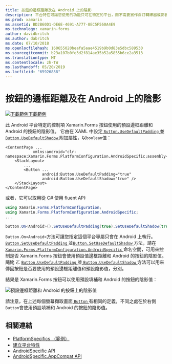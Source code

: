 ```yaml
---
title: 按鈕的邊框距離及在 Android 上的陰影
description: 平台特性可讓您使用的功能只可在特定的平台，而不需要實作自訂轉譯器或影響。 這篇文章說明如何使用 Android 平台專屬使用的預設邊框距離和 Android 的按鈕的陰影值。
ms.prod: xamarin
ms.assetid: BD2B60D1-DE6E-4691-A777-8EC5F560A4E9
ms.technology: xamarin-forms
author: davidbritch
ms.author: dabritch
ms.date: 07/10/2018
ms.openlocfilehash: 160655020beafa5aae4519b9b0d83e5dbc589530
ms.sourcegitcommit: b23a107b0fe3d2f814ae35b52a5855b6ce2a3513
ms.translationtype: MT
ms.contentlocale: zh-TW
ms.lasthandoff: 05/20/2019
ms.locfileid: "65926838"
---
```

# <a name="button-padding-and-shadows-on-android"></a>按鈕的邊框距離及在 Android 上的陰影

[![下載範例](~/media/shared/download.png)下載範例](https://developer.xamarin.com/samples/xamarin-forms/UserInterface/PlatformSpecifics/)

此 Android 平台特定的控制項 Xamarin.Forms 按鈕使用的預設邊框距離和 Android 的按鈕的陰影值。 它由在 XAML 中設定[ `Button.UseDefaultPadding` ](xref:Xamarin.Forms.PlatformConfiguration.AndroidSpecific.Button.UseDefaultPaddingProperty)並[ `Button.UseDefaultShadow` ](xref:Xamarin.Forms.PlatformConfiguration.AndroidSpecific.Button.UseDefaultShadowProperty)附加屬性，以`boolean`值：

```xaml
<ContentPage ...
            xmlns:android="clr-namespace:Xamarin.Forms.PlatformConfiguration.AndroidSpecific;assembly=Xamarin.Forms.Core">
    <StackLayout>
        ...
        <Button ...
                android:Button.UseDefaultPadding="true"
                android:Button.UseDefaultShadow="true" />         
    </StackLayout>
</ContentPage>
```

或者，它可以取用從 C# 使用 fluent API:

```csharp
using Xamarin.Forms.PlatformConfiguration;
using Xamarin.Forms.PlatformConfiguration.AndroidSpecific;
...

button.On<Android>().SetUseDefaultPadding(true).SetUseDefaultShadow(true);
```

`Button.On<Android>`方法可讓您指定這個平台專屬只會在 Android 上執行。 [ `Button.SetUseDefaultPadding` ](xref:Xamarin.Forms.PlatformConfiguration.AndroidSpecific.Button.SetUseDefaultPadding(Xamarin.Forms.IPlatformElementConfiguration{Xamarin.Forms.PlatformConfiguration.Android,Xamarin.Forms.Button},System.Boolean))並[`Button.SetUseDefaultShadow` ](xref:Xamarin.Forms.PlatformConfiguration.AndroidSpecific.Button.SetUseDefaultShadow(Xamarin.Forms.IPlatformElementConfiguration{Xamarin.Forms.PlatformConfiguration.Android,Xamarin.Forms.Button},System.Boolean))方法，請在[ `Xamarin.Forms.PlatformConfiguration.AndroidSpecific` ](xref:Xamarin.Forms.PlatformConfiguration.AndroidSpecific)命名空間，可用來控制是否 Xamarin.Forms 按鈕會使用預設值邊框距離和 Android 的按鈕的陰影值。 颾魤 ㄛ [ `Button.UseDefaultPadding` ](xref:Xamarin.Forms.PlatformConfiguration.AndroidSpecific.Button.UseDefaultPadding(Xamarin.Forms.IPlatformElementConfiguration{Xamarin.Forms.PlatformConfiguration.Android,Xamarin.Forms.Button}))並[ `Button.UseDefaultShadow` ](xref:Xamarin.Forms.PlatformConfiguration.AndroidSpecific.Button.UseDefaultShadow(Xamarin.Forms.IPlatformElementConfiguration{Xamarin.Forms.PlatformConfiguration.Android,Xamarin.Forms.Button}))方法可以用來傳回按鈕是否要使用的預設邊框距離值和預設陰影值，分別。

結果是 Xamarin.Forms 按鈕可以使用預設填補和 Android 的按鈕的陰影值：

![](button-padding-shadow-images/button-padding-and-shadow.png "預設邊框距離和 Android 的按鈕上的陰影值")

請注意，在上述每個螢幕擷取畫面[ `Button` ](xref:Xamarin.Forms.Button)有相同的定義，不同之處在於右側`Button`會使用預設填補和 Android 的按鈕的陰影值。

## <a name="related-links"></a>相關連結

- [PlatformSpecifics （範例）](https://developer.xamarin.com/samples/xamarin-forms/UserInterface/PlatformSpecifics/)
- [建立平台特性](~/xamarin-forms/platform/platform-specifics/index.md#creating-platform-specifics)
- [AndroidSpecific API](xref:Xamarin.Forms.PlatformConfiguration.AndroidSpecific)
- [AndroidSpecific.AppCompat API](xref:Xamarin.Forms.PlatformConfiguration.AndroidSpecific.AppCompat)

